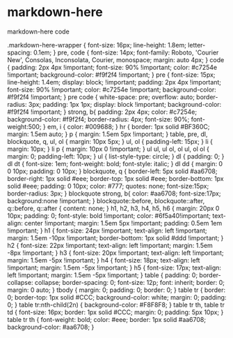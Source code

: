 # markdown-here
markdown-here code

.markdown-here-wrapper {
  font-size: 16px;
  line-height: 1.8em;
  letter-spacing: 0.1em;
}
pre, code {
  font-size: 14px;
  font-family: Roboto, 'Courier New', Consolas, Inconsolata, Courier, monospace;
  margin: auto 4px;
}
code {
    padding: 2px 4px !important;
    font-size: 90% !important;
    color: #c7254e !important;
    background-color: #f9f2f4 !important;
}
pre {
  font-size: 15px;
  line-height: 1.4em;
  display: block; !important;
 padding: 2px 4px !important;
    font-size: 90% !important;
    color: #c7254e !important;
    background-color: #f9f2f4 !important;
}
pre code {
  white-space: pre;
  overflow: auto;
  border-radius: 3px;
  padding: 1px 1px;
  display: block !important;
  background-color: #f9f2f4 !important;
}
strong, b{
  padding: 2px 4px;
  color: #c7254e;
  background-color: #f9f2f4;
  border-radius: 4px;
  font-size: 90%;
  font-weight:500;
} 
em, i {
  color: #009688;
}
hr {
  border: 1px solid #BF360C;
  margin: 1.5em auto;
}
p {
  margin: 1.5em 5px !important;
}
table, pre, dl, blockquote, q, ul, ol {
  margin: 10px 5px;
}
ul, ol {
  padding-left: 15px;
}
li {
  margin: 10px;
}
li p {
  margin: 10px 0 !important;
}
ul ul, ul ol, ol ul, ol ol {
  margin: 0;
  padding-left: 10px;
}
ul {
  list-style-type: circle;
}
dl {
  padding: 0;
}
dl dt {
  font-size: 1em;
  font-weight: bold;
  font-style: italic;
}
dl dd {
  margin: 0 0 10px;
  padding: 0 10px;
}
blockquote, q {
  border-left: 5px solid #aa6708;
  border-right: 1px solid #eee;
  border-top: 1px solid #eee;
  border-bottom: 1px solid #eee;
  padding: 0 10px;
  color: #777;
  quotes: none;
  font-size:15px;
  border-radius: 3px;
}
blockquote strong, b{
  color: #aa6708;
  font-size:17px;
  background:none !important;
}
blockquote::before, blockquote::after, q::before, q::after {
  content: none;
}
h1, h2, h3, h4, h5, h6 {
  margin: 20px 0 10px;
  padding: 0;
  font-style: bold !important;
  color: #6f5a40!important;
  text-align: center !important;
  margin: 1.5em 5px !important;
  padding: 0.5em 1em !important;
}
h1 {
  font-size: 24px !important;
  text-align: left !important;
  margin: 1.5em -10px !important;
  border-bottom: 1px solid #ddd !important;
}
h2 {
  font-size: 22px !important;
  text-align: left !important;
  margin: 1.5em -8px !important;
}
h3 {
  font-size: 20px  !important;
  text-align: left !important;
  margin: 1.5em -5px !important;
}
h4 {
  font-size: 18px;
  text-align: left !important;
 margin: 1.5em -5px !important;
}
h5 {
  font-size: 17px;
  text-align: left !important;
 margin: 1.5em -5px !important;
}
table {
  padding: 0;
  border-collapse: collapse;
  border-spacing: 0;
  font-size: 12p;
  font: inherit;
  border: 0;
  margin: 0 auto;
}
tbody {
  margin: 0;
  padding: 0;
  border: 0;
}
table tr {
  border: 0;
  border-top: 1px solid #CCC;
  background-color: white;
  margin: 0;
  padding: 0;
}
table tr:nth-child(2n) {
  background-color: #F8F8F8;
}
table tr th, table tr td {
  font-size: 16px;
  border: 1px solid #CCC;
  margin: 0;
  padding: 5px 10px;
}
table tr th {
  font-weight: bold;
  color: #eee;
  border: 1px solid #aa6708;
  background-color: #aa6708;
}
